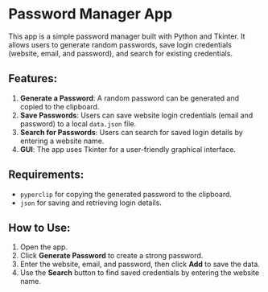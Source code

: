 
# Password Manager App

This app is a simple password manager built with Python and Tkinter. It allows users to generate random passwords, save login credentials (website, email, and password), and search for existing credentials.

## Features:
1. **Generate a Password**: A random password can be generated and copied to the clipboard.
2. **Save Passwords**: Users can save website login credentials (email and password) to a local `data.json` file.
3. **Search for Passwords**: Users can search for saved login details by entering a website name.
4. **GUI**: The app uses Tkinter for a user-friendly graphical interface.

## Requirements:
- `pyperclip` for copying the generated password to the clipboard.
- `json` for saving and retrieving login details.

## How to Use:
1. Open the app.
2. Click **Generate Password** to create a strong password.
3. Enter the website, email, and password, then click **Add** to save the data.
4. Use the **Search** button to find saved credentials by entering the website name.
